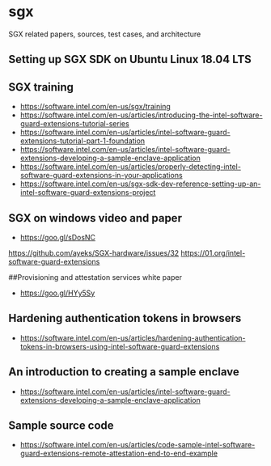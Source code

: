 # sgx
SGX related papers, sources, test cases, and architecture

## Setting up SGX SDK on Ubuntu Linux 18.04 LTS

## SGX training
* https://software.intel.com/en-us/sgx/training
* https://software.intel.com/en-us/articles/introducing-the-intel-software-guard-extensions-tutorial-series
* https://software.intel.com/en-us/articles/intel-software-guard-extensions-tutorial-part-1-foundation
* https://software.intel.com/en-us/articles/intel-software-guard-extensions-developing-a-sample-enclave-application
* https://software.intel.com/en-us/articles/properly-detecting-intel-software-guard-extensions-in-your-applications
* https://software.intel.com/en-us/sgx-sdk-dev-reference-setting-up-an-intel-software-guard-extensions-project

## SGX on windows video and paper
* https://goo.gl/sDosNC

https://github.com/ayeks/SGX-hardware/issues/32
https://01.org/intel-software-guard-extensions

##Provisioning and attestation services white paper
* https://goo.gl/HYy5Sy

## Hardening authentication tokens in browsers
* https://software.intel.com/en-us/articles/hardening-authentication-tokens-in-browsers-using-intel-software-guard-extensions

## An introduction to creating a sample enclave
* https://software.intel.com/en-us/articles/intel-software-guard-extensions-developing-a-sample-enclave-application

## Sample source code
* https://software.intel.com/en-us/articles/code-sample-intel-software-guard-extensions-remote-attestation-end-to-end-example

